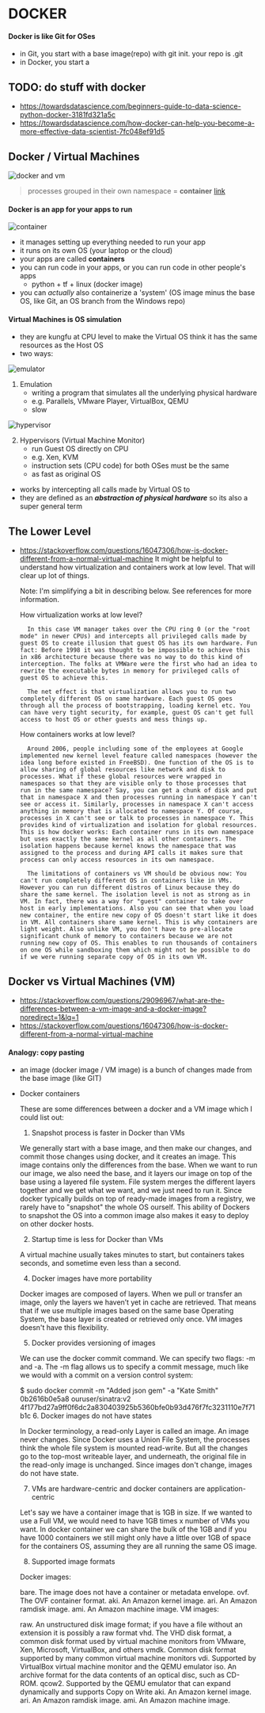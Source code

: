 # DOCKER

#### Docker is like Git for OSes
- in Git, you start with a base image(repo) with git init. your repo is .git
- in Docker, you start a 

## TODO: do stuff with docker
- https://towardsdatascience.com/beginners-guide-to-data-science-python-docker-3181fd321a5c
- https://towardsdatascience.com/how-docker-can-help-you-become-a-more-effective-data-scientist-7fc048ef91d5

## Docker / Virtual Machines
![docker and vm](./images/docker-vs-vm.png)

> processes grouped in their own namespace = **container** [link](https://stackoverflow.com/questions/16047306/how-is-docker-different-from-a-normal-virtual-machine)

#### Docker is an app for your apps to run
![container](./images/container.jpeg)
- it manages setting up everything needed to run your app
- it runs on its own OS (your laptop or the cloud)
- your apps are called **containers**
- you can run code in your apps, or you can run code in other people's apps
	- python + tf + linux (docker image)
- you can *actually* also containerize a 'system' (OS image minus the base OS, like Git, an OS branch from the Windows repo)

#### Virtual Machines is OS simulation
- they are kungfu at CPU level to make the Virtual OS think it has the same resources as the Host OS
- two ways:

![emulator](./images/emulator.jpeg)

1. Emulation
	- writing a program that simulates all the underlying physical hardware
	- e.g. Parallels, VMware Player, VirtualBox, QEMU
	- slow

![hypervisor](./images/hypervisor.jpeg)

2. Hypervisors (Virtual Machine Monitor)
	- run Guest OS directly on CPU
	- e.g. Xen, KVM
	- instruction sets (CPU code) for both OSes must be the same
	- as fast as original OS
- works by intercepting all calls made by Virtual OS to 
- they are defined as an ***abstraction of physical hardware*** so its also a super general term

## The Lower Level
- https://stackoverflow.com/questions/16047306/how-is-docker-different-from-a-normal-virtual-machine
	It might be helpful to understand how virtualization and containers work at low level. That will clear up lot of things.

	Note: I'm simplifying a bit in describing below. See references for more information.

	How virtualization works at low level?

		In this case VM manager takes over the CPU ring 0 (or the "root mode" in newer CPUs) and intercepts all privileged calls made by guest OS to create illusion that guest OS has its own hardware. Fun fact: Before 1998 it was thought to be impossible to achieve this in x86 architecture because there was no way to do this kind of interception. The folks at VMWare were the first who had an idea to rewrite the executable bytes in memory for privileged calls of guest OS to achieve this.

		The net effect is that virtualization allows you to run two completely different OS on same hardware. Each guest OS goes through all the process of bootstrapping, loading kernel etc. You can have very tight security, for example, guest OS can't get full access to host OS or other guests and mess things up.

	How containers works at low level?

		Around 2006, people including some of the employees at Google implemented new kernel level feature called namespaces (however the idea long before existed in FreeBSD). One function of the OS is to allow sharing of global resources like network and disk to processes. What if these global resources were wrapped in namespaces so that they are visible only to those processes that run in the same namespace? Say, you can get a chunk of disk and put that in namespace X and then processes running in namespace Y can't see or access it. Similarly, processes in namespace X can't access anything in memory that is allocated to namespace Y. Of course, processes in X can't see or talk to processes in namespace Y. This provides kind of virtualization and isolation for global resources. This is how docker works: Each container runs in its own namespace but uses exactly the same kernel as all other containers. The isolation happens because kernel knows the namespace that was assigned to the process and during API calls it makes sure that process can only access resources in its own namespace.

		The limitations of containers vs VM should be obvious now: You can't run completely different OS in containers like in VMs. However you can run different distros of Linux because they do share the same kernel. The isolation level is not as strong as in VM. In fact, there was a way for "guest" container to take over host in early implementations. Also you can see that when you load new container, the entire new copy of OS doesn't start like it does in VM. All containers share same kernel. This is why containers are light weight. Also unlike VM, you don't have to pre-allocate significant chunk of memory to containers because we are not running new copy of OS. This enables to run thousands of containers on one OS while sandboxing them which might not be possible to do if we were running separate copy of OS in its own VM.

## Docker vs Virtual Machines (VM)
- https://stackoverflow.com/questions/29096967/what-are-the-differences-between-a-vm-image-and-a-docker-image?noredirect=1&lq=1
- https://stackoverflow.com/questions/16047306/how-is-docker-different-from-a-normal-virtual-machine



#### Analogy: copy pasting
- an image (docker image / VM image) is a bunch of changes made from the base image (like GIT)
- Docker containers 

	These are some differences between a docker and a VM image which I could list out:

	1. Snapshot process is faster in Docker than VMs

	We generally start with a base image, and then make our changes, and commit those changes using docker, and it creates an image. This image contains only the differences from the base. When we want to run our image, we also need the base, and it layers our image on top of the base using a layered file system. File system merges the different layers together and we get what we want, and we just need to run it. Since docker typically builds on top of ready-made images from a registry, we rarely have to "snapshot" the whole OS ourself. This ability of Dockers to snapshot the OS into a common image also makes it easy to deploy on other docker hosts.

	2. Startup time is less for Docker than VMs

	A virtual machine usually takes minutes to start, but containers takes seconds, and sometime even less than a second.

	4. Docker images have more portability

	Docker images are composed of layers. When we pull or transfer an image, only the layers we haven’t yet in cache are retrieved. That means that if we use multiple images based on the same base Operating System, the base layer is created or retrieved only once. VM images doesn't have this flexibility.

	5. Docker provides versioning of images

	We can use the docker commit command. We can specify two flags: -m and -a. The -m flag allows us to specify a commit message, much like we would with a commit on a version control system:

	$ sudo docker commit -m "Added json gem" -a "Kate Smith"
	0b2616b0e5a8 ouruser/sinatra:v2
	4f177bd27a9ff0f6dc2a830403925b5360bfe0b93d476f7fc3231110e7f71b1c
	6. Docker images do not have states

	In Docker terminology, a read-only Layer is called an image. An image never changes. Since Docker uses a Union File System, the processes think the whole file system is mounted read-write. But all the changes go to the top-most writeable layer, and underneath, the original file in the read-only image is unchanged. Since images don't change, images do not have state.

	7. VMs are hardware-centric and docker containers are application-centric

	Let's say we have a container image that is 1GB in size. If we wanted to use a Full VM, we would need to have 1GB times x number of VMs you want. In docker container we can share the bulk of the 1GB and if you have 1000 containers we still might only have a little over 1GB of space for the containers OS, assuming they are all running the same OS image.

	8. Supported image formats

	Docker images:

	bare. The image does not have a container or metadata envelope.
	ovf. The OVF container format.
	aki. An Amazon kernel image.
	ari. An Amazon ramdisk image.
	ami. An Amazon machine image.
	VM images:

	raw. An unstructured disk image format; if you have a file without an extension it is possibly a raw format
	vhd. The VHD disk format, a common disk format used by virtual machine monitors from VMware, Xen, Microsoft, VirtualBox, and others
	vmdk. Common disk format supported by many common virtual machine monitors
	vdi. Supported by VirtualBox virtual machine monitor and the QEMU emulator
	iso. An archive format for the data contents of an optical disc, such as CD-ROM.
	qcow2. Supported by the QEMU emulator that can expand dynamically and supports Copy on Write
	aki. An Amazon kernel image.
	ari. An Amazon ramdisk image.
	ami. An Amazon machine image.